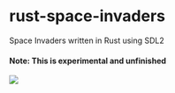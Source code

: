 # rust-space-invaders

Space Invaders written in Rust using SDL2

#### Note: This is experimental and unfinished

![](https://cloud.githubusercontent.com/assets/1466920/20732319/754e4344-b68e-11e6-9b74-653128c85ec8.png)

